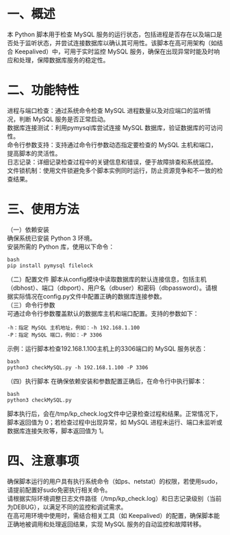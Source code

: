 # 一、概述
本 Python 脚本用于检查 MySQL 服务的运行状态，包括进程是否存在以及端口是否处于监听状态，并尝试连接数据库以确认其可用性。该脚本在高可用架构（如结合 Keepalived）中，可用于实时监控 MySQL 服务，确保在出现异常时能及时响应和处理，保障数据库服务的稳定性。
# 二、功能特性
进程与端口检查：通过系统命令检查 MySQL 进程数量以及对应端口的监听情况，判断 MySQL 服务是否正常启动。  
数据库连接测试：利用pymysql库尝试连接 MySQL 数据库，验证数据库的可访问性。  
命令行参数支持：支持通过命令行参数动态指定要检查的 MySQL 主机和端口，提高脚本的灵活性。  
日志记录：详细记录检查过程中的关键信息和错误，便于故障排查和系统监控。  
文件锁机制：使用文件锁避免多个脚本实例同时运行，防止资源竞争和不一致的检查结果。  
# 三、使用方法
（一）依赖安装  
确保系统已安装 Python 3 环境。  
安装所需的 Python 库，使用以下命令： 
```
bash 
pip install pymysql filelock
```

（二）配置文件
脚本从config模块中读取数据库的默认连接信息，包括主机（dbhost）、端口（dbport）、用户名（dbuser）和密码（dbpassword）。请根据实际情况在config.py文件中配置正确的数据库连接参数。  
（三）命令行参数  
可通过命令行参数覆盖默认的数据库主机和端口配置。支持的参数如下：  
```
-h：指定 MySQL 主机地址，例如：-h 192.168.1.100
-P：指定 MySQL 端口，例如：-P 3306
```
示例：运行脚本检查192.168.1.100主机上的3306端口的 MySQL 服务状态：
```
bash
python3 checkMySQL.py -h 192.168.1.100 -P 3306
```
（四）执行脚本
在确保依赖安装和参数配置正确后，在命令行中执行脚本：
```
bash
python3 checkMySQL.py
```
脚本执行后，会在/tmp/kp_check.log文件中记录检查过程和结果。正常情况下，脚本返回值为 0；若检查过程中出现异常，如 MySQL 进程未运行、端口未监听或数据库连接失败等，脚本返回值为 1。

# 四、注意事项
确保脚本运行的用户具有执行系统命令（如ps、netstat）的权限，若使用sudo，请提前配置好sudo免密执行相关命令。   
请根据实际环境调整日志文件路径（/tmp/kp_check.log）和日志记录级别（当前为DEBUG），以满足不同的监控和调试需求。   
在高可用环境中使用时，需结合相关工具（如 Keepalived）的配置，确保脚本能正确地被调用和处理返回结果，实现 MySQL 服务的自动监控和故障转移。   
